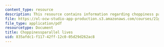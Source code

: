 ```yaml
---
content_type: resource
description: This resource contains information regarding choppiness parallel lives.
file: https://ol-ocw-studio-app-production.s3.amazonaws.com/courses/21g-222-expository-writing-for-bilingual-students-fall-2002/835afdc1f11742ff12c005d29d262ac8_MIT21G_222F02_choppinesspa.pdf
file_type: application/pdf
resourcetype: Document
title: Choppinessparallel lives
uid: 835afdc1-f117-42ff-12c0-05d29d262ac8
---
```

